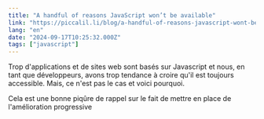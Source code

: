 ```yaml
---
title: "A handful of reasons JavaScript won’t be available"
link: "https://piccalil.li/blog/a-handful-of-reasons-javascript-wont-be-available/?ref=main-rss-feed"
lang: "en"
date: "2024-09-17T10:25:32.000Z"
tags: ["javascript"]
---
```

Trop d'applications et de sites web sont basés sur Javascript et nous, en tant que développeurs, avons trop tendance à croire qu'il est toujours accessible. Mais, ce n'est pas le cas et voici pourquoi.

Cela est une bonne piqûre de rappel sur le fait de mettre en place de l'amélioration progressive <emoji emoji="😉" label="visage faisant un clin d'oeil"></emoji>